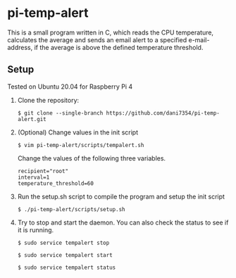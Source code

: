 # pi-temp-alert
This is a small program written in C, which reads the CPU temperature,
calculates the average and sends an email alert to a specified e-mail-
address, if the average is above the defined temperature threshold.

## Setup
Tested on Ubuntu 20.04 for Raspberry Pi 4

1. Clone the repository:
   ```
   $ git clone --single-branch https://github.com/dani7354/pi-temp-alert.git
   ```

2. (Optional) Change values in the init script
   ```
   $ vim pi-temp-alert/scripts/tempalert.sh
   ```
   Change the values of the following three variables.
   ```
   recipient="root"
   interval=1
   temperature_threshold=60
   ```

3. Run the setup.sh script to compile the program and setup the init script
   ```
   $ ./pi-temp-alert/scripts/setup.sh 
   ```

4. Try to stop and start the daemon. You can also check the status to see if it is running.
   ```
   $ sudo service tempalert stop
   ```
   ```
   $ sudo service tempalert start
   ```
   ```
   $ sudo service tempalert status
   ```
